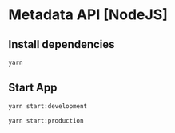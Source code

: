 # Metadata API [NodeJS]

## Install dependencies

```bash
yarn
```

## Start App

```bash
yarn start:development

yarn start:production
```
